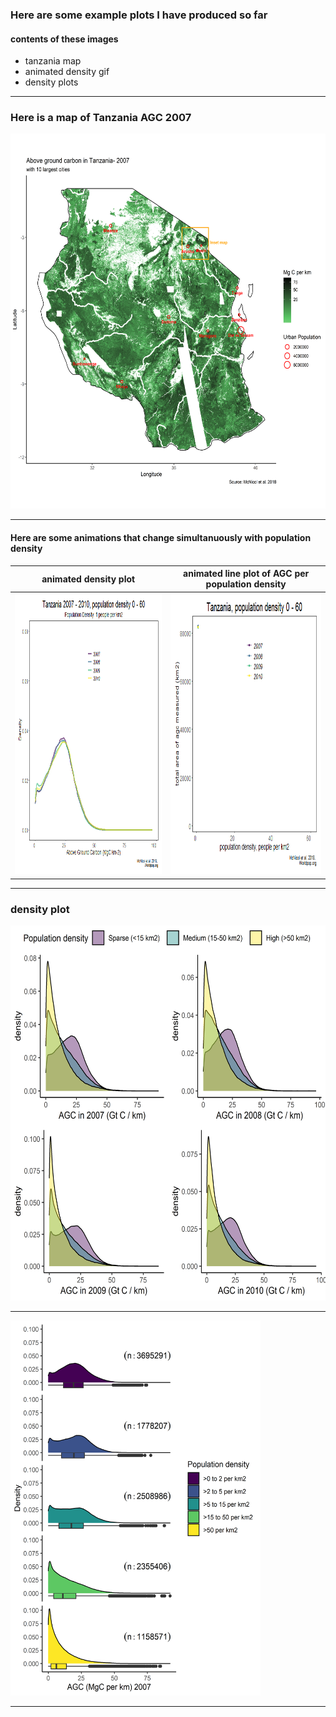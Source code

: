 ### Here are some example plots I have produced so far



#### contents of these images
- tanzania map
- animated density gif 
- density plots

----


### Here is a map of Tanzania AGC 2007
<img src="tan_agc_07.png" alt="alt text" width="600" height="600">

----


#### Here are some animations that change simultanuously with population density 
animated density plot     |  animated line plot of AGC per population density
:-------------------------:|:-------------------------:
<img src="den_animation.gif" alt="alt text" width="450" height="450"> | <img src="line_animation" alt="alt text" width="450" height="450">


----

### density plot
<img src="31mar_tan_den_arrange.png" alt="Helllooo" width="600" height="600">


----

<img src="20april_tan_den07.png" alt="alt text" width="400" height="600">

---
